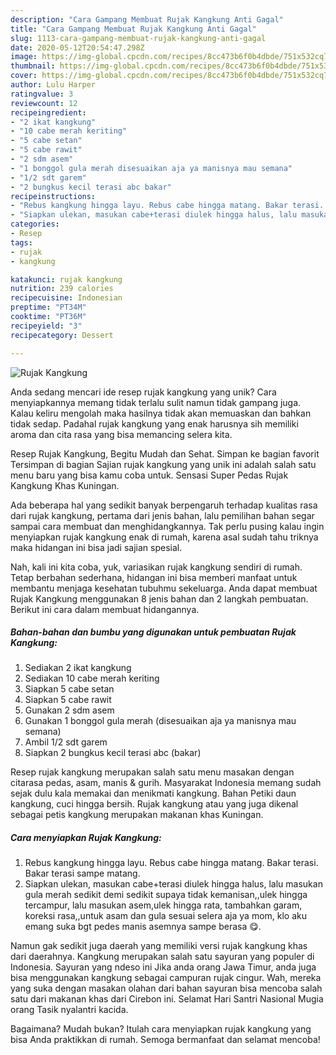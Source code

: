 ```yaml
---
description: "Cara Gampang Membuat Rujak Kangkung Anti Gagal"
title: "Cara Gampang Membuat Rujak Kangkung Anti Gagal"
slug: 1113-cara-gampang-membuat-rujak-kangkung-anti-gagal
date: 2020-05-12T20:54:47.298Z
image: https://img-global.cpcdn.com/recipes/8cc473b6f0b4dbde/751x532cq70/rujak-kangkung-foto-resep-utama.jpg
thumbnail: https://img-global.cpcdn.com/recipes/8cc473b6f0b4dbde/751x532cq70/rujak-kangkung-foto-resep-utama.jpg
cover: https://img-global.cpcdn.com/recipes/8cc473b6f0b4dbde/751x532cq70/rujak-kangkung-foto-resep-utama.jpg
author: Lulu Harper
ratingvalue: 3
reviewcount: 12
recipeingredient:
- "2 ikat kangkung"
- "10 cabe merah keriting"
- "5 cabe setan"
- "5 cabe rawit"
- "2 sdm asem"
- "1 bonggol gula merah disesuaikan aja ya manisnya mau semana"
- "1/2 sdt garem"
- "2 bungkus kecil terasi abc bakar"
recipeinstructions:
- "Rebus kangkung hingga layu. Rebus cabe hingga matang. Bakar terasi. Bakar terasi sampe matang."
- "Siapkan ulekan, masukan cabe+terasi diulek hingga halus, lalu masukan gula merah sedikit demi sedikit supaya tidak kemanisan,,ulek hingga tercampur, lalu masukan asem,ulek hingga rata, tambahkan garam, koreksi rasa,,untuk asam dan gula sesuai selera aja ya mom, klo aku emang suka bgt pedes manis asemnya sampe berasa 😋."
categories:
- Resep
tags:
- rujak
- kangkung

katakunci: rujak kangkung 
nutrition: 239 calories
recipecuisine: Indonesian
preptime: "PT34M"
cooktime: "PT36M"
recipeyield: "3"
recipecategory: Dessert

---
```



![Rujak Kangkung](https://img-global.cpcdn.com/recipes/8cc473b6f0b4dbde/751x532cq70/rujak-kangkung-foto-resep-utama.jpg)

Anda sedang mencari ide resep rujak kangkung yang unik? Cara menyiapkannya memang tidak terlalu sulit namun tidak gampang juga. Kalau keliru mengolah maka hasilnya tidak akan memuaskan dan bahkan tidak sedap. Padahal rujak kangkung yang enak harusnya sih memiliki aroma dan cita rasa yang bisa memancing selera kita.

Resep Rujak Kangkung, Begitu Mudah dan Sehat. Simpan ke bagian favorit Tersimpan di bagian Sajian rujak kangkung yang unik ini adalah salah satu menu baru yang bisa kamu coba untuk. Sensasi Super Pedas Rujak Kangkung Khas Kuningan.

Ada beberapa hal yang sedikit banyak berpengaruh terhadap kualitas rasa dari rujak kangkung, pertama dari jenis bahan, lalu pemilihan bahan segar sampai cara membuat dan menghidangkannya. Tak perlu pusing kalau ingin menyiapkan rujak kangkung enak di rumah, karena asal sudah tahu triknya maka hidangan ini bisa jadi sajian spesial.


Nah, kali ini kita coba, yuk, variasikan rujak kangkung sendiri di rumah. Tetap berbahan sederhana, hidangan ini bisa memberi manfaat untuk membantu menjaga kesehatan tubuhmu sekeluarga. Anda dapat membuat Rujak Kangkung menggunakan 8 jenis bahan dan 2 langkah pembuatan. Berikut ini cara dalam membuat hidangannya.

<!--inarticleads1-->

##### Bahan-bahan dan bumbu yang digunakan untuk pembuatan Rujak Kangkung:

1. Sediakan 2 ikat kangkung
1. Sediakan 10 cabe merah keriting
1. Siapkan 5 cabe setan
1. Siapkan 5 cabe rawit
1. Gunakan 2 sdm asem
1. Gunakan 1 bonggol gula merah (disesuaikan aja ya manisnya mau semana)
1. Ambil 1/2 sdt garem
1. Siapkan 2 bungkus kecil terasi abc (bakar)


Resep rujak kangkung merupakan salah satu menu masakan dengan citarasa pedas, asam, manis &amp; gurih. Masyarakat Indonesia memang sudah sejak dulu kala memakai dan menikmati kangkung. Bahan Petiki daun kangkung, cuci hingga bersih. Rujak kangkung atau yang juga dikenal sebagai petis kangkung merupakan makanan khas Kuningan. 

<!--inarticleads2-->

##### Cara menyiapkan Rujak Kangkung:

1. Rebus kangkung hingga layu. Rebus cabe hingga matang. Bakar terasi. Bakar terasi sampe matang.
1. Siapkan ulekan, masukan cabe+terasi diulek hingga halus, lalu masukan gula merah sedikit demi sedikit supaya tidak kemanisan,,ulek hingga tercampur, lalu masukan asem,ulek hingga rata, tambahkan garam, koreksi rasa,,untuk asam dan gula sesuai selera aja ya mom, klo aku emang suka bgt pedes manis asemnya sampe berasa 😋.


Namun gak sedikit juga daerah yang memiliki versi rujak kangkung khas dari daerahnya. Kangkung merupakan salah satu sayuran yang populer di Indonesia. Sayuran yang ndeso ini Jika anda orang Jawa Timur, anda juga bisa menggunakan kangkung sebagai campuran rujak cingur. Wah, mereka yang suka dengan masakan olahan dari bahan sayuran bisa mencoba salah satu dari makanan khas dari Cirebon ini. Selamat Hari Santri Nasional Mugia orang Tasik nyalantri kacida. 

Bagaimana? Mudah bukan? Itulah cara menyiapkan rujak kangkung yang bisa Anda praktikkan di rumah. Semoga bermanfaat dan selamat mencoba!
